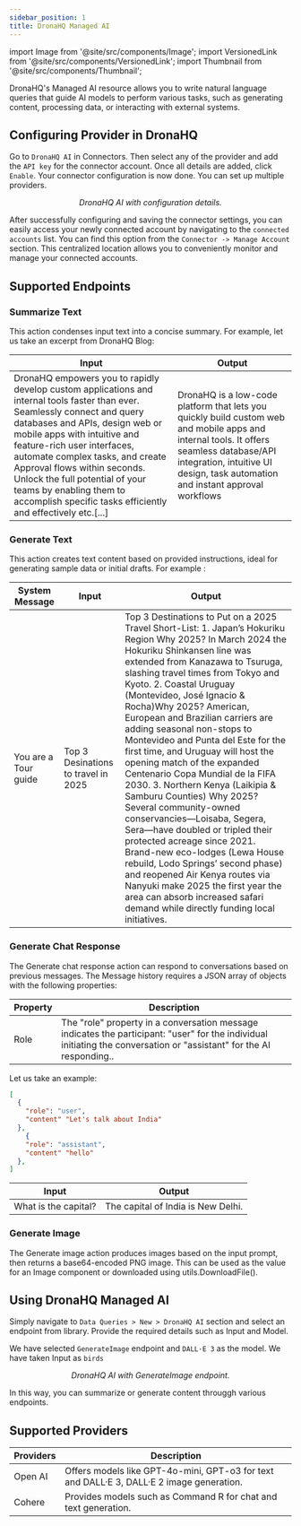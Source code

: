```yaml
---
sidebar_position: 1
title: DronaHQ Managed AI
---
```

import Image from '@site/src/components/Image';
import VersionedLink from '@site/src/components/VersionedLink';
import Thumbnail from '@site/src/components/Thumbnail';

DronaHQ's Managed AI resource allows you to write natural language queries that guide AI models to perform various tasks, such as generating content, processing data, or interacting with external systems.

## Configuring Provider in DronaHQ

Go to `DronaHQ AI` in Connectors. Then select any of the provider and add the `API key` for the connector account. Once all details are added, click `Enable`. Your connector configuration is now done. You can set up multiple providers.

<figure>
  <Thumbnail src="/img/reference/connectors/dronahq-managed-ai/configuration.png" alt="DronaHQ AI with configuration details." />
  <figcaption align = "center"><i>DronaHQ AI with configuration details.</i></figcaption>
</figure>

After successfully configuring and saving the connector settings, you can easily access your newly connected account by navigating to the `connected accounts` list. You can find this option from the `Connector -> Manage Account` section. This centralized location allows you to conveniently monitor and manage your connected accounts.


## Supported Endpoints

### Summarize Text
This action condenses input text into a concise summary. For example, let us take an excerpt from DronaHQ Blog:

|  Input                                       | Output                                              |
|----------------------------------------------|-----------------------------------------------------|
| DronaHQ empowers you to rapidly develop custom applications and internal tools faster than ever. Seamlessly connect and query databases and APIs, design web or mobile apps with intuitive and feature-rich user interfaces, automate complex tasks, and create Approval flows within seconds. Unlock the full potential of your teams by enabling them to accomplish specific tasks efficiently and effectively etc.[...]      | DronaHQ is a low-code platform that lets you quickly build custom web and mobile apps and internal tools. It offers seamless database/API integration, intuitive UI design, task automation and instant approval workflows



### Generate Text
This action creates text content based on provided instructions, ideal for generating sample data or initial drafts. For example :

|System Message   |  Input                | Output                                                                   |
|---------------|-------------------------|--------------------------------------------------------------------------|
| You are a Tour guide    | Top 3 Desinations to travel in 2025 | Top 3 Destinations to Put on a 2025 Travel Short-List: 1. Japan’s Hokuriku Region  Why 2025?  In March 2024 the Hokuriku Shinkansen line was extended from Kanazawa to Tsuruga, slashing travel times from Tokyo and Kyoto. 2. Coastal Uruguay (Montevideo, José Ignacio & Rocha)Why 2025?  American, European and Brazilian carriers are adding seasonal non-stops to Montevideo and Punta del Este for the first time, and Uruguay will host the opening match of the expanded Centenario Copa Mundial de la FIFA 2030. 3. Northern Kenya (Laikipia & Samburu Counties) Why 2025?  Several community-owned conservancies—Loisaba, Segera, Sera—have doubled or tripled their protected acreage since 2021. Brand-new eco-lodges (Lewa House rebuild, Lodo Springs’ second phase) and reopened Air Kenya routes via Nanyuki make 2025 the first year the area can absorb increased safari demand while directly funding local initiatives.       |




### Generate Chat Response

The Generate chat response action can respond to conversations based on previous messages. The Message history requires a JSON array of objects with the following properties:

|  Property      | Description                                             |
|----------------|---------------------------------------------------------|
| Role           | The "role" property in a conversation message indicates the participant: "user" for the individual initiating the conversation or "assistant" for the AI responding..                  |

Let us take an example:

```json
[
  {
    "role": "user",
    "content" "Let's talk about India"
  },
    {
    "role": "assistant",
    "content" "hello"
  },
]

```

|  Input                                       | Output                                              |
|----------------------------------------------|-----------------------------------------------------|
| What is the capital?                         | The capital of India is New Delhi.                  |






### Generate Image
The Generate image action produces images based on the input prompt, then returns a base64-encoded PNG image. This can be used as the value for an Image component or downloaded using utils.DownloadFile(). 


## Using DronaHQ Managed AI

Simply navigate to `Data Queries > New > DronaHQ AI` section and select an endpoint from library. Provide the required details such as Input and Model.

We have selected `GenerateImage` endpoint and `DALL·E 3` as the model. We have taken Input as `birds`

<figure>
  <Thumbnail src="/img/reference/connectors/dronahq-managed-ai/generateimage2.png" alt="DronaHQ AI with GenerateImage endpoint." />
  <figcaption align = "center"><i>DronaHQ AI with GenerateImage endpoint.</i></figcaption>
</figure>

In this way, you can summarize or generate content througgh various endpoints.

## Supported Providers
 
|  Providers    | Description                                                                              |
|---------------|------------------------------------------------------------------------------------------|
| Open AI       | Offers models like GPT-4o-mini, GPT-o3 for text and DALL·E 3, DALL·E 2  image generation.|
| Cohere        | 	Provides models such as Command R for chat and text generation.                        |

